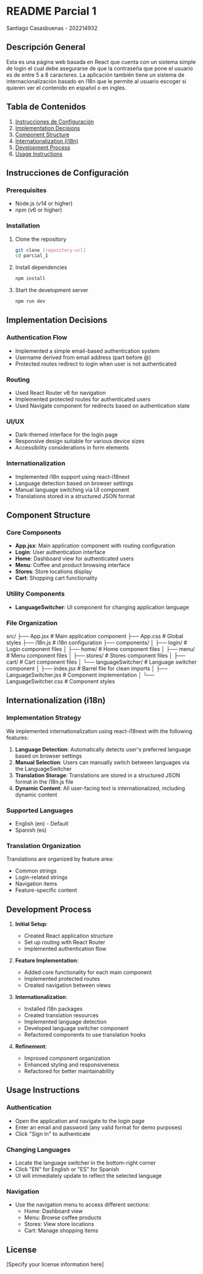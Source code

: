 # README Parcial 1

Santiago Casasbuenas - 202214932

## Descripción General

Esta es una página web basada en React que cuenta con un sistema simple de login el cual debe asegurarse de que la contraseña que pone el usuario es de entre 5 a 8 caracteres. La aplicación también tiene un sistema de internacionalización basado en i18n que le permite al usuario escoger si quieren ver el contenido en español o en ingles.

## Tabla de Contenidos

1. [Instrucciones de Configuración ](#setup-instructions)
2. [Implementation Decisions](#implementation-decisions)
3. [Component Structure](#component-structure)
4. [Internationalization (i18n)](#internationalization-i18n)
5. [Development Process](#development-process)
6. [Usage Instructions](#usage-instructions)

## Instrucciones de Configuración

### Prerequisites

- Node.js (v14 or higher)
- npm (v6 or higher)

### Installation

1. Clone the repository

   ```bash
   git clone [repository-url]
   cd parcial_1
   ```
2. Install dependencies

   ```bash
   npm install
   ```
3. Start the development server

   ```bash
   npm run dev
   ```

## Implementation Decisions

### Authentication Flow

- Implemented a simple email-based authentication system
- Username derived from email address (part before @)
- Protected routes redirect to login when user is not authenticated

### Routing

- Used React Router v6 for navigation
- Implemented protected routes for authenticated users
- Used Navigate component for redirects based on authentication state

### UI/UX

- Dark-themed interface for the login page
- Responsive design suitable for various device sizes
- Accessibility considerations in form elements

### Internationalization

- Implemented i18n support using react-i18next
- Language detection based on browser settings
- Manual language switching via UI component
- Translations stored in a structured JSON format

## Component Structure

### Core Components

- **App.jsx**: Main application component with routing configuration
- **Login**: User authentication interface
- **Home**: Dashboard view for authenticated users
- **Menu**: Coffee and product browsing interface
- **Stores**: Store locations display
- **Cart**: Shopping cart functionality

### Utility Components

- **LanguageSwitcher**: UI component for changing application language

### File Organization

src/
├── App.jsx            # Main application component
├── App.css            # Global styles
├── i18n.js            # i18n configuration
├── components/
│   ├── login/         # Login component files
│   ├── home/          # Home component files
│   ├── menu/          # Menu component files
│   ├── stores/        # Stores component files
│   ├── cart/          # Cart component files
│   └── languageSwitcher/  # Language switcher component
│       ├── index.jsx          # Barrel file for clean imports
│       ├── LanguageSwitcher.jsx  # Component implementation
│       └── LanguageSwitcher.css  # Component styles

## Internationalization (i18n)

### Implementation Strategy

We implemented internationalization using react-i18next with the following features:

1. **Language Detection**: Automatically detects user's preferred language based on browser settings
2. **Manual Selection**: Users can manually switch between languages via the LanguageSwitcher
3. **Translation Storage**: Translations are stored in a structured JSON format in the i18n.js file
4. **Dynamic Content**: All user-facing text is internationalized, including dynamic content

### Supported Languages

- English (en) - Default
- Spanish (es)

### Translation Organization

Translations are organized by feature area:

- Common strings
- Login-related strings
- Navigation items
- Feature-specific content

## Development Process

1. **Initial Setup**:

   - Created React application structure
   - Set up routing with React Router
   - Implemented authentication flow
2. **Feature Implementation**:

   - Added core functionality for each main component
   - Implemented protected routes
   - Created navigation between views
3. **Internationalization**:

   - Installed i18n packages
   - Created translation resources
   - Implemented language detection
   - Developed language switcher component
   - Refactored components to use translation hooks
4. **Refinement**:

   - Improved component organization
   - Enhanced styling and responsiveness
   - Refactored for better maintainability

## Usage Instructions

### Authentication

- Open the application and navigate to the login page
- Enter an email and password (any valid format for demo purposes)
- Click "Sign In" to authenticate

### Changing Languages

- Locate the language switcher in the bottom-right corner
- Click "EN" for English or "ES" for Spanish
- UI will immediately update to reflect the selected language

### Navigation

- Use the navigation menu to access different sections:
  - Home: Dashboard view
  - Menu: Browse coffee products
  - Stores: View store locations
  - Cart: Manage shopping items

## License

[Specify your license information here]
